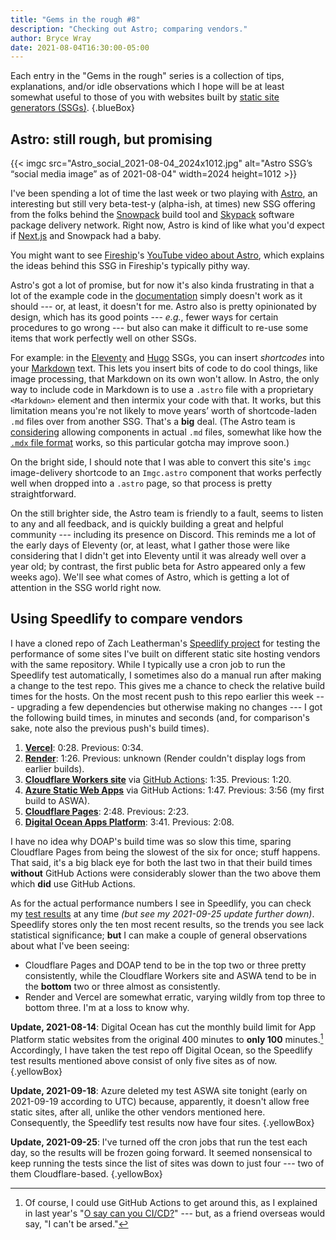 ```yaml
---
title: "Gems in the rough #8"
description: "Checking out Astro; comparing vendors."
author: Bryce Wray
date: 2021-08-04T16:30:00-05:00
---
```


Each entry in the "Gems in the rough" series is a collection of tips, explanations, and/or idle observations which I hope will be at least somewhat useful to those of you with websites built by [static site generators (SSGs)](https://jamstack.org/generators).
{.blueBox}

## Astro: still rough, but promising

{{< imgc src="Astro_social_2021-08-04_2024x1012.jpg" alt="Astro SSG’s “social media image” as of 2021-08-04" width=2024 height=1012 >}}

I've been spending a lot of time the last week or two playing with [Astro](https://astro.build), an interesting but still very beta-test-y (alpha-ish, at times) new SSG offering from the folks behind the [Snowpack](https://snowpack.dev) build tool and [Skypack](https://www.skypack.dev) software package delivery network. Right now, Astro is kind of like what you'd expect if  [Next.js](https://nextjs.org) and Snowpack had a baby.

You might want to see [Fireship](https://fireship.io/)'s [YouTube video about Astro](https://www.youtube.com/watch?v=dsTXcSeAZq8), which explains the ideas behind this SSG in Fireship's typically pithy way.

Astro's got a lot of promise, but for now it's also kinda frustrating in that a lot of the example code in the [documentation](https://docs.astro.build) simply doesn't work as it should --- or, at least, it doesn't for me. Astro also is pretty opinionated by design, which has its good points --- *e.g.*, fewer ways for certain procedures to go wrong --- but also can make it difficult to re-use some items that work perfectly well on other SSGs.

For example: in the [Eleventy](https://11ty.dev) and [Hugo](https://gohugo.io) SSGs, you can insert *shortcodes* into your [Markdown](https://daringfireball.net/projects/markdown) text. This lets you insert bits of code to do cool things, like image processing, that Markdown on its own won't allow. In Astro, the only way to include code in Markdown is to use a `.astro` file with a proprietary `<Markdown>` element and then intermix your code with that. It works, but this limitation means you're not likely to move years’ worth of shortcode-laden `.md` files over from another SSG. That's a **big** deal. (The Astro team is [considering](https://github.com/snowpackjs/astro/issues/491) allowing components in actual `.md` files, somewhat like how the [`.mdx` file format](https://mdxjs.com/) works, so this particular gotcha may improve soon.)

On the bright side, I should note that I was able to convert this site's `imgc` image-delivery shortcode to an `Imgc.astro` component that works perfectly well when dropped into a `.astro` page, so that process is pretty straightforward.

On the still brighter side, the Astro team is friendly to a fault, seems to listen to any and all feedback, and is quickly building a great and helpful community --- including its presence on Discord. This reminds me a lot of the early days of Eleventy (or, at least, what I gather those were like considering that I didn't get into Eleventy until it was already well over a year old; by contrast, the first public beta for Astro appeared only a few weeks ago). We'll see what comes of Astro, which is getting a lot of attention in the SSG world right now.

## Using Speedlify to compare vendors

I have a cloned repo of Zach Leatherman's [Speedlify project](https://github.com/zachleat/speedlify) for testing the performance of some sites I've built on different static site hosting vendors with the same repository. While I typically use a cron job to run the Speedlify test automatically, I sometimes also do a manual run after making a change to the test repo. This gives me a chance to check the relative build times for the hosts. On the most recent push to this repo earlier this week --- upgrading a few dependencies but otherwise making no changes --- I got the following build times, in minutes and seconds (and, for comparison's sake, note also the previous push's build times).

1. **[Vercel](https://vercel.com)**: 0:28. Previous: 0:34.
2. **[Render](https://render.com)**: 1:26. Previous: unknown (Render couldn't display logs from earlier builds).
3. **[Cloudflare Workers site](https://workers.cloudflare.com)** via [GitHub Actions](https://github.com/features/actions): 1:35. Previous: 1:20.
4. **[Azure Static Web Apps](https://azure.microsoft.com/en-us/services/app-service/static/)** via GitHub Actions: 1:47. Previous: 3:56 (my first build to ASWA).
5. **[Cloudflare Pages](https://pages.cloudflare.com)**: 2:48. Previous: 2:23.
6. **[Digital Ocean Apps Platform](https://www.digitalocean.com/products/app-platform/)**: 3:41. Previous: 2:08.

I have no idea why DOAP's build time was so slow this time, sparing Cloudflare Pages from being the slowest of the six for once; stuff happens. That said, it's a big black eye for both the last two in that their build times **without** GitHub Actions were considerably slower than the two above them which **did** use GitHub Actions.

As for the actual performance numbers I see in Speedlify, you can check my [test results](https://speedlify-tests.netlify.app/hosts-tests/) at any time *(but see my 2021-09-25 update further down)*. Speedlify stores only the ten most recent results, so the trends you see lack statistical significance; **but** I can make a couple of general observations about what I've been seeing:

- Cloudflare Pages and DOAP tend to be in the top two or three pretty consistently, while the Cloudflare Workers site and ASWA tend to be in the **bottom** two or three almost as consistently.
- Render and Vercel are somewhat erratic, varying wildly from top three to bottom three. I'm at a loss to know why.

**Update, 2021-08-14**: Digital Ocean has cut the monthly build limit for App Platform static websites from the original 400 minutes to **only 100** minutes.[^CICD] Accordingly, I have taken the test repo off Digital Ocean, so the Speedlify test results mentioned above consist of only five sites as of now.
{.yellowBox}

[^CICD]: Of course, I could use GitHub Actions to get around this, as I explained in last year's "[O say can you CI/CD?](/posts/2020/06/o-say-can-you-ci-cd/)" --- but, as a friend overseas would say, "I can't be arsed."

**Update, 2021-09-18**: Azure deleted my test ASWA site tonight (early on <span class="nobrk">2021-09-19</span> according to UTC) because, apparently, it doesn't allow free static sites, after all, unlike the other vendors mentioned here. Consequently, the Speedlify test results now have four sites.
{.yellowBox}

**Update, 2021-09-25**: I've turned off the cron jobs that run the test each day, so the results will be frozen going forward. It seemed nonsensical to keep running the tests since the list of sites was down to just four --- two of them Cloudflare-based.
{.yellowBox}
